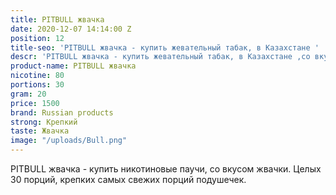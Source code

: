 ```yaml
---
title: PITBULL жвачка
date: 2020-12-07 14:14:00 Z
position: 12
title-seo: 'PITBULL жвачка - купить жевательный табак, в Казахстане '
descr: 'PITBULL жвачка - купить жевательный табак, в Казахстане ,со вкусом жвачки '
product-name: PITBULL жвачка
nicotine: 80
portions: 30
gram: 20
price: 1500
brand: Russian products
strong: Крепкий
taste: Жвачка
image: "/uploads/Bull.png"
---
```


PITBULL жвачка - купить никотиновые паучи, со вкусом жвачки.
Целых 30 порций, крепких самых свежих порций подушечек.